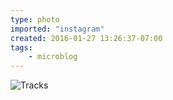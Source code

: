 ```yaml
---
type: photo
imported: "instagram"
created: 2016-01-27 13:26:37-07:00
tags:
    - microblog
---
```

![Tracks](/media/images/photos/2016/01/8d77094eb57d198e444398848c880ae9.jpg)

